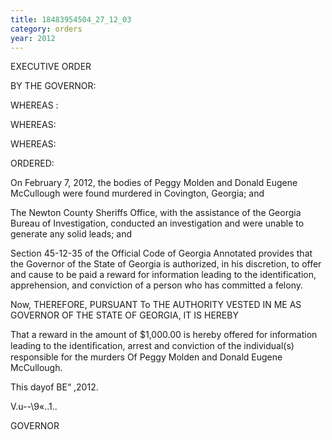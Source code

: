 ```yaml
---
title: 18483954504_27_12_03
category: orders
year: 2012
---
```

 

EXECUTIVE ORDER

BY THE GOVERNOR:

WHEREAS :

WHEREAS:

WHEREAS:

ORDERED:

On February 7, 2012, the bodies of Peggy Molden and
Donald Eugene McCullough were found murdered in
Covington, Georgia; and

The Newton County Sheriffs Office, with the assistance of
the Georgia Bureau of Investigation, conducted an
investigation and were unable to generate any solid leads;
and

Section 45-12-35 of the Official Code of Georgia Annotated
provides that the Governor of the State of Georgia is
authorized, in his discretion, to offer and cause to be paid a
reward for information leading to the identification,
apprehension, and conviction of a person who has
committed a felony.

Now, THEREFORE, PURSUANT To THE AUTHORITY VESTED
IN ME AS GOVERNOR OF THE STATE OF GEORGIA, IT IS
HEREBY

That a reward in the amount of $1,000.00 is hereby offered
for information leading to the identiﬁcation, arrest and
conviction of the individual(s) responsible for the murders Of
Peggy Molden and Donald Eugene McCullough.

This  dayof BE“ ,2012.

V\.u--\9«..1..

GOVERNOR

